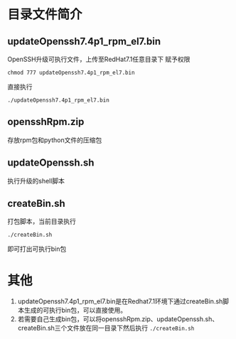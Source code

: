 # 目录文件简介

## updateOpenssh7.4p1_rpm_el7.bin

OpenSSH升级可执行文件，上传至RedHat7.1任意目录下
赋予权限

```chmod 777 updateOpenssh7.4p1_rpm_el7.bin```

直接执行

```./updateOpenssh7.4p1_rpm_el7.bin```


## opensshRpm.zip

存放rpm包和python文件的压缩包

## updateOpenssh.sh

执行升级的shell脚本

## createBin.sh

打包脚本，当前目录执行

```./createBin.sh```

即可打出可执行bin包

# 其他
1. updateOpenssh7.4p1_rpm_el7.bin是在Redhat7.1环境下通过createBin.sh脚本生成的可执行bin包，可以直接使用。
2. 若需要自己生成bin包，可以将opensshRpm.zip、updateOpenssh.sh、createBin.sh三个文件放在同一目录下然后执行
```./createBin.sh```

